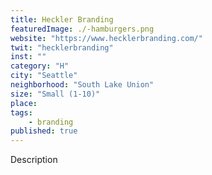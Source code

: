 ```yaml
---
title: Heckler Branding
featuredImage: ./-hamburgers.png
website: "https://www.hecklerbranding.com/"
twit: "hecklerbranding"
inst: ""
category: "H"
city: "Seattle"
neighborhood: "South Lake Union"
size: "Small (1-10)"
place: 
tags:
    - branding
published: true
---
```


Description
